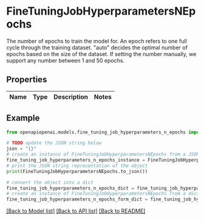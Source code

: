 # FineTuningJobHyperparametersNEpochs

The number of epochs to train the model for. An epoch refers to one full cycle through the training dataset. \"auto\" decides the optimal number of epochs based on the size of the dataset. If setting the number manually, we support any number between 1 and 50 epochs.

## Properties

Name | Type | Description | Notes
------------ | ------------- | ------------- | -------------

## Example

```python
from openapiopenai.models.fine_tuning_job_hyperparameters_n_epochs import FineTuningJobHyperparametersNEpochs

# TODO update the JSON string below
json = "{}"
# create an instance of FineTuningJobHyperparametersNEpochs from a JSON string
fine_tuning_job_hyperparameters_n_epochs_instance = FineTuningJobHyperparametersNEpochs.from_json(json)
# print the JSON string representation of the object
print(FineTuningJobHyperparametersNEpochs.to_json())

# convert the object into a dict
fine_tuning_job_hyperparameters_n_epochs_dict = fine_tuning_job_hyperparameters_n_epochs_instance.to_dict()
# create an instance of FineTuningJobHyperparametersNEpochs from a dict
fine_tuning_job_hyperparameters_n_epochs_form_dict = fine_tuning_job_hyperparameters_n_epochs.from_dict(fine_tuning_job_hyperparameters_n_epochs_dict)
```
[[Back to Model list]](../README.md#documentation-for-models) [[Back to API list]](../README.md#documentation-for-api-endpoints) [[Back to README]](../README.md)


